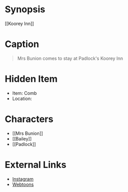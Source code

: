 # Synopsis
[[Koorey Inn]]

# Caption
> Mrs Bunion comes to stay at Padlock's Koorey Inn

# Hidden Item
* Item: Comb
* Location: <spoiler></spoiler>

# Characters
* [[Mrs Bunion]]
* [[Bailey]]
* [[Padlock]]

# External Links
* [Instagram](https://www.instagram.com/p/CBzAUVQDEvs/)
* [Webtoons](https://www.webtoons.com/en/challenge/twistwood-tales/45-mrs-bunion/viewer?title_no=344740&episode_no=49)
